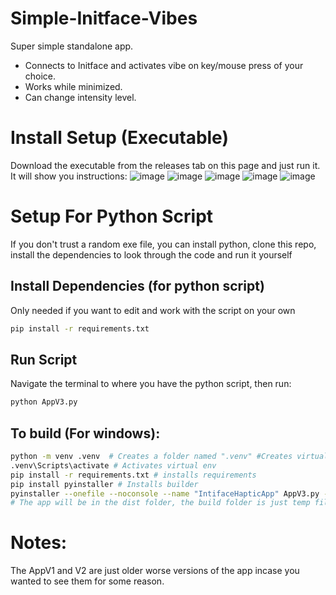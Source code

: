# Simple-Initface-Vibes
Super simple standalone app.
- Connects to Initface and activates vibe on key/mouse press of your choice.
- Works while minimized.
- Can change intensity level.

# Install Setup (Executable)
Download the executable from the releases tab on this page and just run it.
It will show you instructions:
![image](https://github.com/user-attachments/assets/ca2fe19f-9b92-428e-bc4c-eca6e7956731)
![image](https://github.com/user-attachments/assets/f6c77986-b38d-40ca-b9a3-f8377f1cfc1c)
![image](https://github.com/user-attachments/assets/812460b9-aa02-449a-931c-737d6991b495)
![image](https://github.com/user-attachments/assets/af72058e-f2d6-44f0-ab1e-f15d6be8d8d3)
![image](https://github.com/user-attachments/assets/33bf3cd1-3387-4ef5-937a-5157e2e345be)

# Setup For Python Script
If you don't trust a random exe file, you can install python, clone this repo, install the dependencies to look through the code and run it yourself 
## Install Dependencies (for python script)
Only needed if you want to edit and work with the script on your own
```bash
pip install -r requirements.txt
```
## Run Script
Navigate the terminal to where you have the python script, then run:
```bash
python AppV3.py
```

## To build (For windows):
``` bash
python -m venv .venv  # Creates a folder named ".venv" #Creates virtual env
.venv\Scripts\activate # Activates virtual env
pip install -r requirements.txt # installs requirements
pip install pyinstaller # Installs builder
pyinstaller --onefile --noconsole --name "IntifaceHapticApp" AppV3.py --icon="./icon.ico" # Builds app
# The app will be in the dist folder, the build folder is just temp files you can delete
```

# Notes:
The AppV1 and V2 are just older worse versions of the app incase you wanted to see them for some reason.
